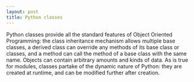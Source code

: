```yaml
---
layout: post
title: Python classes
---
```


  Python classes provide all the standard features of Object Oriented Programming: 
the class inheritance mechanism allows multiple base classes, a derived class can
override any methods of its base class or classes, and a method can call the method
of a base class with the same name. Objects can contain arbitrary amounts and kinds
of data. As is true for modules, classes partake of the dynamic nature of Python: 
they are created at runtime, and can be modified further after creation.

